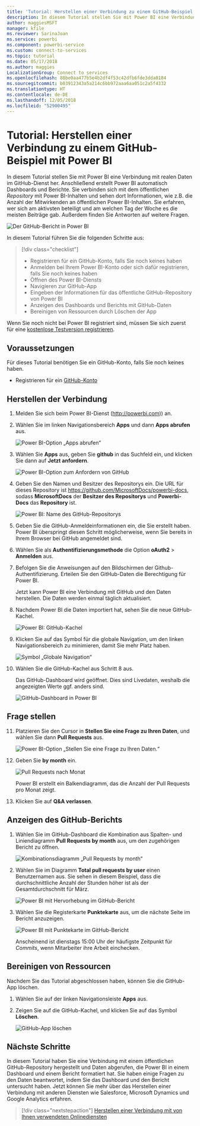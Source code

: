 ```yaml
---
title: 'Tutorial: Herstellen einer Verbindung zu einem GitHub-Beispiel mit Power BI'
description: In diesem Tutorial stellen Sie mit Power BI eine Verbindung mit realen Daten im GitHub-Dienst her. Anschließend erstellt Power BI automatisch Dashboards und Berichte.
author: maggiesMSFT
manager: kfile
ms.reviewer: SarinaJoan
ms.service: powerbi
ms.component: powerbi-service
ms.custom: connect-to-services
ms.topic: tutorial
ms.date: 05/17/2018
ms.author: maggies
LocalizationGroup: Connect to services
ms.openlocfilehash: 88be0aa477b5e4b2df4f53c42dfb6fde3dda0184
ms.sourcegitcommit: b03912343a5a214c6bb972aaa6aa051c2a5f4332
ms.translationtype: HT
ms.contentlocale: de-DE
ms.lasthandoff: 12/05/2018
ms.locfileid: "52900495"
---
```

# <a name="tutorial-connect-to-a-github-sample-with-power-bi"></a>Tutorial: Herstellen einer Verbindung zu einem GitHub-Beispiel mit Power BI
In diesem Tutorial stellen Sie mit Power BI eine Verbindung mit realen Daten im GitHub-Dienst her. Anschließend erstellt Power BI automatisch Dashboards und Berichte. Sie verbinden sich mit dem öffentlichen *Repository* mit Power BI-Inhalten und sehen dort Informationen, wie z.B. die Anzahl der Mitwirkenden an öffentlichen Power BI-Inhalten. Sie erfahren, wer sich am aktivsten beteiligt und am welchen Tag der Woche es die meisten Beiträge gab. Außerdem finden Sie Antworten auf weitere Fragen. 

![Der GitHub-Bericht in Power BI](media/service-tutorial-connect-to-github/power-bi-github-app-tutorial-punch-card.png)

In diesem Tutorial führen Sie die folgenden Schritte aus:

> [!div class="checklist"]
> * Registrieren für ein GitHub-Konto, falls Sie noch keines haben 
> * Anmelden bei Ihrem Power BI-Konto oder sich dafür registrieren, falls Sie noch keines haben
> * Öffnen des Power BI-Diensts
> * Navigieren zur GitHub-App
> * Eingeben der Informationen für das öffentliche GitHub-Repository von Power BI
> * Anzeigen des Dashboards und Berichts mit GitHub-Daten
> * Bereinigen von Ressourcen durch Löschen der App

Wenn Sie noch nicht bei Power BI registriert sind, müssen Sie sich zuerst für eine [kostenlose Testversion registrieren](https://app.powerbi.com/signupredirect?pbi_source=web).

## <a name="prerequisites"></a>Voraussetzungen

Für dieses Tutorial benötigen Sie ein GitHub-Konto, falls Sie noch keines haben. 

- Registrieren für ein [GitHub-Konto](https://docs.microsoft.com/contribute/get-started-setup-github)


## <a name="how-to-connect"></a>Herstellen der Verbindung
1. Melden Sie sich beim Power BI-Dienst (http://powerbi.com)) an. 
2. Wählen Sie im linken Navigationsbereich **Apps** und dann **Apps abrufen** aus.
   
   ![Power BI-Option „Apps abrufen“](media/service-tutorial-connect-to-github/power-bi-github-app-tutorial.png) 

3. Wählen Sie **Apps** aus, geben Sie **github** in das Suchfeld ein, und klicken Sie dann auf **Jetzt anfordern**.
   
   ![Power BI-Option zum Anfordern von GitHub](media/service-tutorial-connect-to-github/power-bi-github-app-tutorial-get-it-now.png) 

4. Geben Sie den Namen und Besitzer des Repositorys ein. Die URL für dieses Repository ist https://github.com/MicrosoftDocs/powerbi-docs, sodass **MicrosoftDocs** der **Besitzer des Repositorys** und **Powerbi-Docs** das **Repository** ist. 
   
    ![Power BI: Name des GitHub-Repositorys](media/service-tutorial-connect-to-github/power-bi-github-app-tutorial-repo-name.png)

5. Geben Sie die GitHub-Anmeldeinformationen ein, die Sie erstellt haben. Power BI überspringt diesen Schritt möglicherweise, wenn Sie bereits in Ihrem Browser bei GitHub angemeldet sind. 

6. Wählen Sie als **Authentifizierungsmethode** die Option **oAuth2** \> **Anmelden** aus.

7. Befolgen Sie die Anweisungen auf den Bildschirmen der Github-Authentifizierung. Erteilen Sie den GitHub-Daten die Berechtigung für Power BI.
   
   Jetzt kann Power BI eine Verbindung mit GitHub und den Daten herstellen.  Die Daten werden einmal täglich aktualisiert.

8. Nachdem Power BI die Daten importiert hat, sehen Sie die neue GitHub-Kachel. 
 
   ![Power BI: GitHub-Kachel](media/service-tutorial-connect-to-github/power-bi-github-app-tutorial-tile.png) 

8. Klicken Sie auf das Symbol für die globale Navigation, um den linken Navigationsbereich zu minimieren, damit Sie mehr Platz haben.

    ![Symbol „Globale Navigation“](media/service-tutorial-connect-to-github/power-bi-global-navigation-icon.png)

10. Wählen Sie die GitHub-Kachel aus Schritt 8 aus. 
    
    Das GitHub-Dashboard wird geöffnet. Dies sind Livedaten, weshalb die angezeigten Werte ggf. anders sind.

    ![GitHub-Dashboard in Power BI](media/service-tutorial-connect-to-github/power-bi-github-app-tutorial-dashboard.png)

    

## <a name="ask-a-question"></a>Frage stellen

11. Platzieren Sie den Cursor in **Stellen Sie eine Frage zu Ihren Daten**, und wählen Sie dann **Pull Requests** aus. 

    ![Power BI-Option „Stellen Sie eine Frage zu Ihren Daten.“](media/service-tutorial-connect-to-github/power-bi-github-app-tutorial-ask-question.png)

12. Geben Sie **by month** ein.
 
    ![Pull Requests nach Monat](media/service-tutorial-connect-to-github/power-bi-github-app-tutorial-ask-question-by-month.png)

     Power BI erstellt ein Balkendiagramm, das die Anzahl der Pull Requests pro Monat zeigt.

13. Klicken Sie auf **Q&A verlassen**.

## <a name="view-the-github-report"></a>Anzeigen des GitHub-Berichts 

1. Wählen Sie im GitHub-Dashboard die Kombination aus Spalten- und Liniendiagramm **Pull Requests by month** aus, um den zugehörigen Bericht zu öffnen.

    ![Kombinationsdiagramm „Pull Requests by month“](media/service-tutorial-connect-to-github/power-bi-github-app-tutorial-pull-requests-combo-chart.png)

2. Wählen Sie im Diagramm **Total pull requests by user** einen Benutzernamen aus. Sie sehen in diesem Beispiel, dass die durchschnittliche Anzahl der Stunden höher ist als der Gesamtdurchschnitt für März.

    ![Power BI mit Hervorhebung im GitHub-Bericht](media/service-tutorial-connect-to-github/power-bi-github-app-tutorial-report-highlight.png)

3. Wählen Sie die Registerkarte **Punktekarte** aus, um die nächste Seite im Bericht anzuzeigen. 
 
    ![Power BI mit Punktekarte im GitHub-Bericht](media/service-tutorial-connect-to-github/power-bi-github-app-tutorial-tues-3pm.png)

    Anscheinend ist dienstags 15:00 Uhr der häufigste Zeitpunkt für *Commits*, wenn Mitarbeiter ihre Arbeit einchecken.

## <a name="clean-up-resources"></a>Bereinigen von Ressourcen

Nachdem Sie das Tutorial abgeschlossen haben, können Sie die GitHub-App löschen. 

1. Wählen Sie auf der linken Navigationsleiste **Apps** aus.
2. Zeigen Sie auf die GitHub-Kachel, und klicken Sie auf das Symbol **Löschen**.

    ![GitHub-App löschen](media/service-tutorial-connect-to-github/power-bi-github-app-tutorial-delete.png)

## <a name="next-steps"></a>Nächste Schritte

In diesem Tutorial haben Sie eine Verbindung mit einem öffentlichen GitHub-Repository hergestellt und Daten abgerufen, die Power BI in einem Dashboard und einem Bericht formatiert hat. Sie haben einige Fragen zu den Daten beantwortet, indem Sie das Dashboard und den Bericht untersucht haben. Jetzt können Sie mehr über das Herstellen einer Verbindung mit anderen Diensten wie Salesforce, Microsoft Dynamics und Google Analytics erfahren. 
 
> [!div class="nextstepaction"]
> [Herstellen einer Verbindung mit von Ihnen verwendeten Onlinediensten](service-connect-to-services.md)


